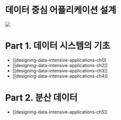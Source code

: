 # 데이터 중심 어플리케이션 설계

![](https://user-images.githubusercontent.com/6410412/105624104-7ce32900-5e62-11eb-9654-4889305c0fd6.png)

# Part 1. 데이터 시스템의 기초
 
* [[designing-data-intensive-applications-ch1]]
* [[designing-data-intensive-applications-ch2]]
* [[designing-data-intensive-applications-ch3]]
* [[designing-data-intensive-applications-ch4]]

# Part 2. 분산 데이터
 
* [[designing-data-intensive-applications-ch5]]


